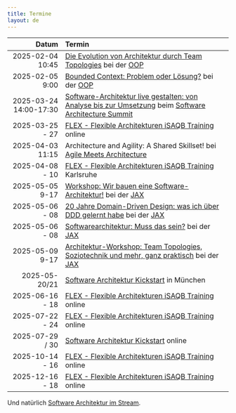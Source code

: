 ```yaml
---
title: Termine
layout: de
---
```


|            Datum | Termin                                                                                                                                                                   |
|-----------------:|:-------------------------------------------------------------------------------------------------------------------------------------------------------------------------|
| 2025-02-04 10:45 | [Die Evolution von Architektur durch Team Topologies](https://www.oop-konferenz.de/de/programm/konferenzprogramm#item-7726) bei der [OOP](https://www.oop-konferenz.de/) |
|  2025-02-05 9:00 | [Bounded Context: Problem oder Lösung?](https://www.oop-konferenz.de/de/programm/konferenzprogramm#item-7761 ) bei der [OOP](https://www.oop-konferenz.de/)              |
| 2025-03-24 14:00-17:30 | [Software-Architektur live gestalten: von Analyse bis zur Umsetzung](https://software-architecture-summit.de/softwarearchitecture/wir-bauen-eine-software-architektur/) beim [Software Architecture Summit](https://software-architecture-summit.de/) |
|  2025-03-25 - 27 | [FLEX - Flexible Architekturen iSAQB Training](https://www.socreatory.com/de/trainings/flex) online                                                                      |
| 2025-04-03 11:15 | Architecture and Agility: A Shared Skillset! bei [Agile Meets Architecture](https://www.agile-meets-architecture.com/) |
|  2025-04-08 - 10 | [FLEX - Flexible Architekturen iSAQB Training](https://www.socreatory.com/de/trainings/flex) Karlsruhe                                                                   |
| 2025-05-05 9-17 | [Workshop: Wir bauen eine Software-Architektur!](https://jax.de/software-architecture/workshop-software-architektur-bauen) bei der [JAX](https://jax.de/) |
| 2025-05-06 - 08 | [20 Jahre Domain-Driven Design: was ich über DDD gelernt habe](https://jax.de/software-architecture/20-jahre-domain-driven-design/) bei der [JAX](https://jax.de/) |
| 2025-05-06 - 08 | [Softwarearchitektur: Muss das sein?](https://jax.de/software-architecture/software-architektur-muss-sein/) bei der [JAX](https://jax.de/) |
| 2025-05-09 9-17 | [Architektur-Workshop: Team Topologies, Soziotechnik und mehr, ganz praktisch](https://jax.de/software-architecture/soziotechnischer-architektur-workshop/) bei der [JAX](https://jax.de/) |
| 2025-05-20/21 | [Software Architektur Kickstart](https://www.socreatory.com/de/trainings/arch-kickstart) in München |
|  2025-06-16 - 18 | [FLEX - Flexible Architekturen iSAQB Training](https://www.socreatory.com/de/trainings/flex) online                                                                      |
|  2025-07-22 - 24 | [FLEX - Flexible Architekturen iSAQB Training](https://www.socreatory.com/de/trainings/flex) online                                                                      |
| 2025-07-29 / 30 | [Software Architektur Kickstart](https://www.socreatory.com/de/trainings/arch-kickstart) online |
|  2025-10-14 - 16 | [FLEX - Flexible Architekturen iSAQB Training](https://www.socreatory.com/de/trainings/flex) online |
|  2025-12-16 - 18 | [FLEX - Flexible Architekturen iSAQB Training](https://www.socreatory.com/de/trainings/flex) online |

Und natürlich [Software Architektur im
Stream](https://software-architektur.tv/).
